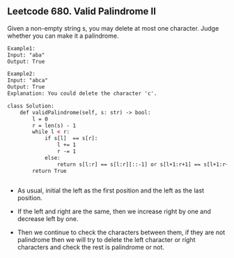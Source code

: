 ## Leetcode 680. Valid Palindrome II

Given a non-empty string s, you may delete at most one character. Judge whether you can make it a palindrome.

```html
Example1:
Input: "aba"
Output: True

Example2:
Input: "abca"
Output: True
Explanation: You could delete the character 'c'.
```

```html
class Solution:
    def validPalindrome(self, s: str) -> bool:
        l = 0
        r = len(s) - 1
        while l < r:
            if s[l]  == s[r]:
                l += 1
                r -= 1
            else:
                return s[l:r] == s[l:r][::-1] or s[l+1:r+1] == s[l+1:r+1][::-1]
        return True
                
```
* As usual, initial the left as the first position and the left as the last position.

* If the left and right are the same, then we increase right by one and decrease left by one.

* Then we continue to check the characters between them, if they are not palindrome then we will try to delete the left character or right characters and check the rest is palindrome or not.
